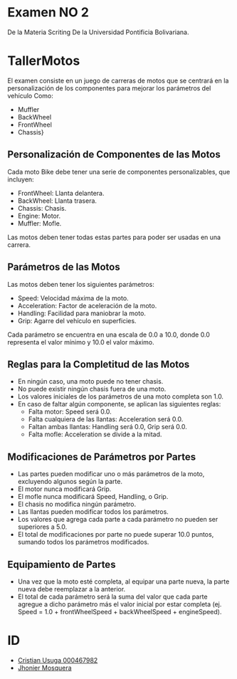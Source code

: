 # Examen NO 2
De la Materia Scriting De la Universidad Pontificia Bolivariana.

# TallerMotos 
El examen consiste en un juego de carreras de motos que se centrará en la personalización de los componentes para mejorar los parámetros del vehículo Como:
- Muffler
- BackWheel
- FrontWheel
- Chassis}
  

## Personalización de Componentes de las Motos

Cada moto Bike debe tener una serie de componentes personalizables, que incluyen:

- FrontWheel: Llanta delantera.
- BackWheel: Llanta trasera.
- Chassis: Chasis.
- Engine: Motor.
- Muffler: Mofle.

Las motos deben tener todas estas partes para poder ser usadas en una carrera.

## Parámetros de las Motos

Las motos deben tener los siguientes parámetros:

- Speed: Velocidad máxima de la moto.
- Acceleration: Factor de aceleración de la moto.
- Handling: Facilidad para maniobrar la moto.
- Grip: Agarre del vehículo en superficies.

Cada parámetro se encuentra en una escala de 0.0 a 10.0, donde 0.0 representa el valor mínimo y 10.0 el valor máximo.

## Reglas para la Completitud de las Motos

- En ningún caso, una moto puede no tener chasis.
- No puede existir ningún chasis fuera de una moto.
- Los valores iniciales de los parámetros de una moto completa son 1.0.
- En caso de faltar algún componente, se aplican las siguientes reglas:
  - Falta motor: Speed será 0.0.
  - Falta cualquiera de las llantas: Acceleration será 0.0.
  - Faltan ambas llantas: Handling será 0.0, Grip será 0.0.
  - Falta mofle: Acceleration se divide a la mitad.

## Modificaciones de Parámetros por Partes

- Las partes pueden modificar uno o más parámetros de la moto, excluyendo algunos según la parte.
- El motor nunca modificará Grip.
- El mofle nunca modificará Speed, Handling, o Grip.
- El chasis no modifica ningún parámetro.
- Las llantas pueden modificar todos los parámetros.
- Los valores que agrega cada parte a cada parámetro no pueden ser superiores a 5.0.
- El total de modificaciones por parte no puede superar 10.0 puntos, sumando todos los parámetros modificados.

## Equipamiento de Partes

- Una vez que la moto esté completa, al equipar una parte nueva, la parte nueva debe reemplazar a la anterior.
- El total de cada parámetro será la suma del valor que cada parte agregue a dicho parámetro más el valor inicial por estar completa (ej. Speed = 1.0 + frontWheelSpeed + backWheelSpeed + engineSpeed).


# ID
- [Cristian Usuga 000467982](https://github.com/Cristian171)
- [Jhonier Mosquera](https://github.com/quertuy)
 
